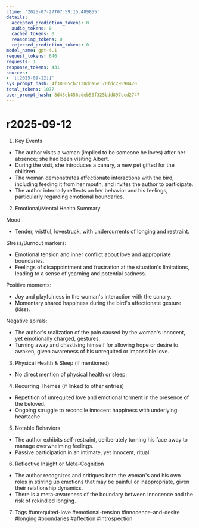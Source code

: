 ```yaml
---
ctime: '2025-07-27T07:59:15.489855'
details:
  accepted_prediction_tokens: 0
  audio_tokens: 0
  cached_tokens: 0
  reasoning_tokens: 0
  rejected_prediction_tokens: 0
model_name: gpt-4.1
request_tokens: 646
requests: 1
response_tokens: 431
sources:
- '[[2025-09-12]]'
sys_prompt_hash: 4f38005cb7130dda6e170fdc29590420
total_tokens: 1077
user_prompt_hash: 8d43eb456cdeb50f325bdd897ccd2747
---
```

# r2025-09-12

1. Key Events
- The author visits a woman (implied to be someone he loves) after her absence; she had been visiting Albert.
- During the visit, she introduces a canary, a new pet gifted for the children.
- The woman demonstrates affectionate interactions with the bird, including feeding it from her mouth, and invites the author to participate.
- The author internally reflects on her behavior and his feelings, particularly regarding emotional boundaries.

2. Emotional/Mental Health Summary

Mood:
- Tender, wistful, lovestruck, with undercurrents of longing and restraint.

Stress/Burnout markers:
- Emotional tension and inner conflict about love and appropriate boundaries.
- Feelings of disappointment and frustration at the situation's limitations, leading to a sense of yearning and potential sadness.

Positive moments:
- Joy and playfulness in the woman's interaction with the canary.
- Momentary shared happiness during the bird's affectionate gesture (kiss).

Negative spirals:
- The author's realization of the pain caused by the woman's innocent, yet emotionally charged, gestures.
- Turning away and chastising himself for allowing hope or desire to awaken, given awareness of his unrequited or impossible love.

3. Physical Health & Sleep (if mentioned)
- No direct mention of physical health or sleep.

4. Recurring Themes (if linked to other entries)
- Repetition of unrequited love and emotional torment in the presence of the beloved.
- Ongoing struggle to reconcile innocent happiness with underlying heartache.

5. Notable Behaviors
- The author exhibits self-restraint, deliberately turning his face away to manage overwhelming feelings.
- Passive participation in an intimate, yet innocent, ritual.

6. Reflective Insight or Meta-Cognition
- The author recognizes and critiques both the woman's and his own roles in stirring up emotions that may be painful or inappropriate, given their relationship dynamics.
- There is a meta-awareness of the boundary between innocence and the risk of rekindled longing.

7. Tags
#unrequited-love #emotional-tension #innocence-and-desire #longing #boundaries #affection #introspection
